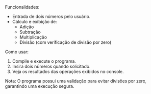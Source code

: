 Funcionalidades:
- Entrada de dois números pelo usuário.
- Cálculo e exibição de:
  - Adição
  - Subtração
  - Multiplicação
  - Divisão (com verificação de divisão por zero)
    
Como usar:
  1. Compile e execute o programa.
  2. Insira dois números quando solicitado.
  3. Veja os resultados das operações exibidos no console.
     
Nota:
  O programa possui uma validação para evitar divisões por zero, garantindo uma execução segura.

